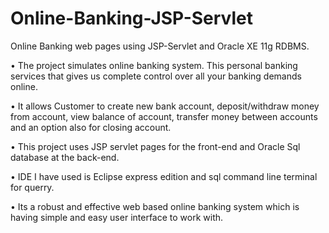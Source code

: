 # Online-Banking-JSP-Servlet

Online Banking web pages using JSP-Servlet and Oracle XE 11g RDBMS.

• The project simulates online banking system. This personal banking services that gives us complete control over all your banking demands online.

• It allows Customer to create new bank account, deposit/withdraw money from account, view balance of account, transfer money between accounts and an option also for closing account.

• This project uses JSP servlet pages for the front-end and Oracle Sql database at the back-end.

• IDE I have used is Eclipse express edition and sql command line terminal for querry.

• Its a robust and effective web based online banking system which is having simple and easy user interface to work with.
